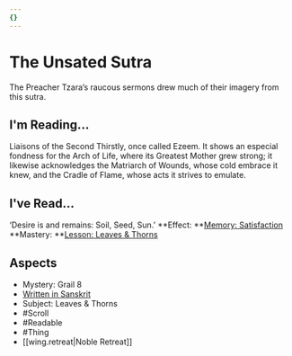 ```yaml
---
{}
---
```

# The Unsated Sutra
The Preacher Tzara’s raucous sermons drew much of their imagery from this sutra.
## I'm Reading...
Liaisons of the Second Thirstly, once called Ezeem. It shows an especial fondness for the Arch of Life, where its Greatest Mother grew strong; it likewise acknowledges the Matriarch of Wounds, whose cold embrace it knew, and the Cradle of Flame, whose acts it strives to emulate.
## I've Read...
‘Desire is and remains: Soil, Seed, Sun.’
**Effect: **[Memory: Satisfaction](https://uadaf.theevilroot.xyz/rowenarium/element/mem.satisfaction)
**Mastery: **[Lesson: Leaves & Thorns](https://uadaf.theevilroot.xyz/rowenarium/element/x.leaves.thorns)
## Aspects
- Mystery: Grail 8
- [Written in Sanskrit](https://uadaf.theevilroot.xyz/rowenarium/element/w.sanskrit)
- Subject: Leaves & Thorns
- #Scroll
- #Readable
- #Thing
- [[wing.retreat|Noble Retreat]]